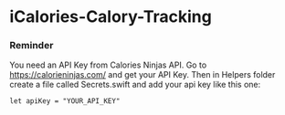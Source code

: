 # iCalories-Calory-Tracking

### Reminder
You need an API Key from Calories Ninjas API. Go to https://calorieninjas.com/ and 
get your API Key.
Then in Helpers folder create a file called Secrets.swift and add your 
api key like this one:
```
let apiKey = "YOUR_API_KEY"
```
